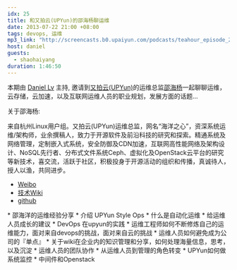 ```yaml
---
idx: 25
title: 和又拍云(UPYun)的邵海杨聊运维
date: 2013-07-22 21:00 +08:00
tags: devops, 运维
mp3_link: "http://screencasts.b0.upaiyun.com/podcasts/teahour_episode_25.m4a"
host: daniel
guests:
  - shaohaiyang
duration: 1:46:50
---
```


本期由 [Daniel Lv](http://lvguoning.com) 主持, 邀请到[又拍云(UPYun)](http://upyun.com/)的运维总监[邵海杨](http://weibo.com/gg618)一起聊聊运维，云存储，云加速，以及互联网运维人员的职业规划，发展方面的话题...

关于邵海杨:

来自杭州Linux用户组。又拍云(UPYun)运维总监，网名“海洋之心”，资深系统运维/架构师，业余撰稿人，致力于开源软件及前沿科技的研究和探索。精通系统及网络管理，定制嵌入式系统，安全防御及CDN加速，互联网高性能网络及架构设计、NoSQL先行者、分布式文件系统Ceph、虚拟化及OpenStack云平台的研究等新技术，喜交流，活跃于社区，积极投身于开源活动的组织和传播，真诚待人，授人以渔，共同进步。

* [Weibo](http://weibo.com/gg618)
* [技术Wiki](http://shaohy.17geek.us)
* [github](https://github.com/shaohaiyang)


<section class="notes" markdown="1">
* 邵海洋的运维经验分享
* 介绍 UPYun Style Ops
* 什么是自动化运维
* 给运维人员成长的建议
* DevOps 在upyun的实践
* 运维工程师如何不断修炼自己的运维能力，面对来自devops的挑战，面对来自云的挑战
* 运维人员如何避免成为公司的『单点』
* 关于wiki在企业内的知识管理和分享，如何处理海量信息，思考，以及沉淀
* 运维人员的团队协作
* 从运维人员到管理的角色转变
* UPYun如何做系统监控
* 中间件和Openstack
</section>

